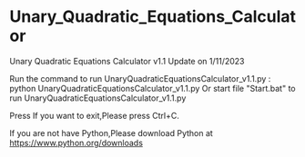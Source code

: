 # Unary_Quadratic_Equations_Calculator
Unary Quadratic Equations Calculator v1.1
Update on 1/11/2023

Run the command to run UnaryQuadraticEquationsCalculator_v1.1.py : python UnaryQuadraticEquationsCalculator_v1.1.py
Or start file "Start.bat" to run UnaryQuadraticEquationsCalculator_v1.1.py

Press If you want to exit,Please press Ctrl+C.

If you are not have Python,Please download Python at https://www.python.org/downloads
